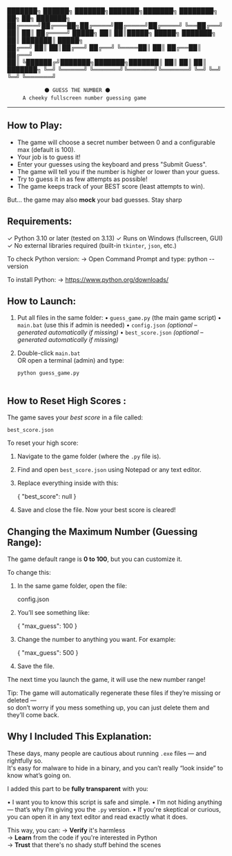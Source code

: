 
███████╗ ██████╗ ███████╗███████╗███████╗    ████████╗  ██╗  ██╗  ███████╗
██╔════╝██╔═══██╗██╔════╝██╔════╝██╔════╝    ╚══██╔══╝  ██║  ██║  ██╔════╝
█████╗  ██║   ██║█████╗  █████╗  ███████╗       ██║     ███████║  █████╗  
██╔══╝  ██║   ██║██╔══╝  ██╔══╝  ╚════██║       ██║     ██╔══██║  ██╔══╝  
██║     ╚██████╔╝███████╗███████╗███████║       ██║     ██║  ██║  ███████╗
╚═╝      ╚═════╝ ╚══════╝╚══════╝╚══════╝       ╚═╝     ╚═╝  ╚═╝  ╚══════╝

                ⚫ GUESS THE NUMBER ⚫
         A cheeky fullscreen number guessing game
------------------------------------------------------------------------

 How to Play:
---------------
- The game will choose a secret number between 0 and a configurable max (default is 100).
- Your job is to guess it!
- Enter your guesses using the keyboard and press "Submit Guess".
- The game will tell you if the number is higher or lower than your guess.
- Try to guess it in as few attempts as possible!
- The game keeps track of your BEST score (least attempts to win).

But... the game may also **mock** your bad guesses. Stay sharp 


 Requirements:
---------------
✓ Python 3.10 or later (tested on 3.13)
✓ Runs on Windows (fullscreen, GUI)
✓ No external libraries required (built-in `tkinter`, `json`, etc.)

To check Python version:
→ Open Command Prompt and type:
    python --version

To install Python:
→ https://www.python.org/downloads/


 How to Launch:
-----------------
1. Put all files in the same folder:
   • `guess_game.py` (the main game script)
   • `main.bat` (use this if admin is needed)
   • `config.json` *(optional – generated automatically if missing)*
   • `best_score.json` *(optional – generated automatically if missing)*

2. Double-click `main.bat`  
   OR open a terminal (admin) and type:
   ```bash
   python guess_game.py



 How to Reset High Scores :
------------------------------------------------------------
The game saves your *best score* in a file called:

    best_score.json

To reset your high score:
1. Navigate to the game folder (where the `.py` file is).
2. Find and open `best_score.json` using Notepad or any text editor.
3. Replace everything inside with this:

    {
        "best_score": null
    }

4. Save and close the file.
Now your best score is cleared!



 Changing the Maximum Number (Guessing Range):
------------------------------------------------
The game default range is **0 to 100**, but you can customize it.

To change this:
1. In the same game folder, open the file:

    config.json

2. You’ll see something like:

    {
        "max_guess": 100
    }

3. Change the number to anything you want. For example:

    {
        "max_guess": 500
    }

4. Save the file.

The next time you launch the game, it will use the new number range!

 Tip: The game will automatically regenerate these files if they’re missing or deleted —  
so don’t worry if you mess something up, you can just delete them and they’ll come back.




 Why I Included This Explanation:
-----------------------------------
These days, many people are cautious about running `.exe` files — and rightfully so.  
It's easy for malware to hide in a binary, and you can’t really “look inside” to know what’s going on.

I added this part to be **fully transparent** with you:

• I want you to know this script is safe and simple.
• I’m not hiding anything — that’s why I’m giving you the `.py` version.
• If you're skeptical or curious, you can open it in any text editor and read exactly what it does.

This way, you can:
→ **Verify** it's harmless  
→ **Learn** from the code if you're interested in Python  
→ **Trust** that there's no shady stuff behind the scenes

